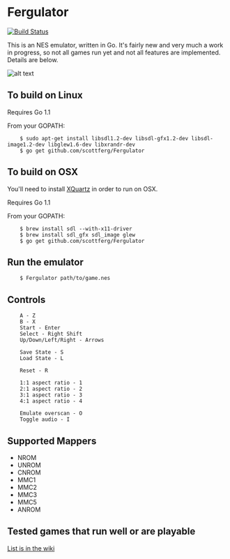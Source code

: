 Fergulator
==========
[![Build Status](https://travis-ci.org/scottferg/Fergulator.png?branch=master)](https://travis-ci.org/scottferg/Fergulator)

This is an NES emulator, written in Go. It's fairly new and very much a work in progress, so not all games run yet and not all features are implemented. Details are below.

![alt text](http://i.imgur.com/QGwdl.png "Metroid")

## To build on Linux

Requires Go 1.1

From your GOPATH:

        $ sudo apt-get install libsdl1.2-dev libsdl-gfx1.2-dev libsdl-image1.2-dev libglew1.6-dev libxrandr-dev
        $ go get github.com/scottferg/Fergulator

## To build on OSX

You'll need to install [XQuartz](http://xquartz.macosforge.org/landing/) in order
to run on OSX.

Requires Go 1.1

From your GOPATH:

        $ brew install sdl --with-x11-driver
        $ brew install sdl_gfx sdl_image glew
        $ go get github.com/scottferg/Fergulator

## Run the emulator

        $ Fergulator path/to/game.nes

## Controls

        A - Z
        B - X
        Start - Enter
        Select - Right Shift
        Up/Down/Left/Right - Arrows

        Save State - S
        Load State - L

        Reset - R

        1:1 aspect ratio - 1
        2:1 aspect ratio - 2
        3:1 aspect ratio - 3
        4:1 aspect ratio - 4

        Emulate overscan - O
        Toggle audio - I

## Supported Mappers

* NROM
* UNROM
* CNROM
* MMC1
* MMC2
* MMC3
* MMC5
* ANROM

## Tested games that run well or are playable

[List is in the wiki](https://github.com/scottferg/Fergulator/wiki/Tested-Games)
